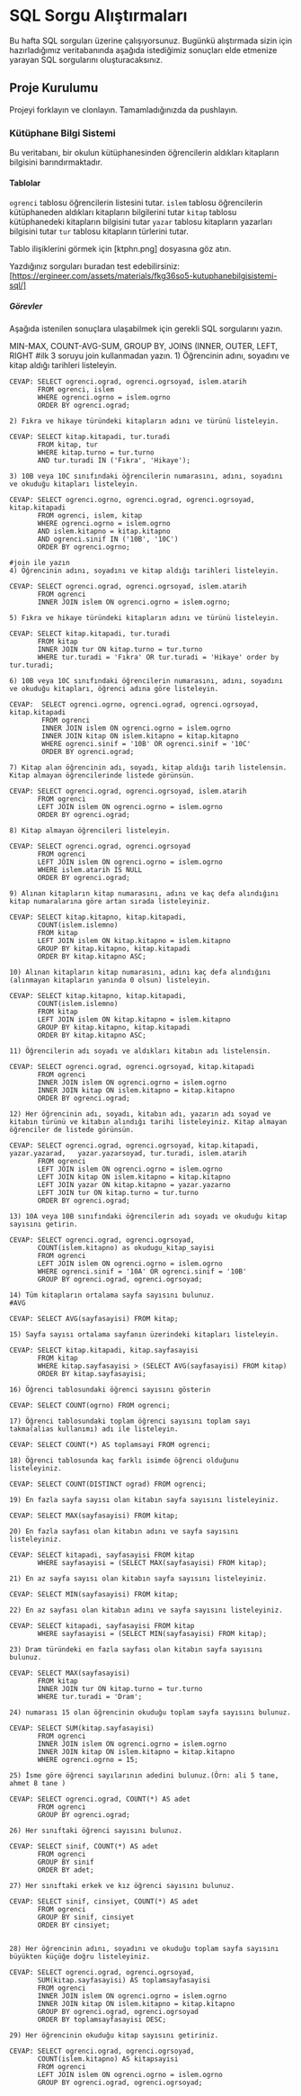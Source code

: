 # SQL Sorgu Alıştırmaları

Bu hafta SQL sorguları üzerine çalışıyorsunuz. Bugünkü alıştırmada sizin için hazırladığımız veritabanında aşağıda istediğimiz sonuçları elde etmenize yarayan SQL sorgularını oluşturacaksınız.

## Proje Kurulumu
Projeyi forklayın ve clonlayın. Tamamladığınızda da pushlayın.

### Kütüphane Bilgi Sistemi

Bu veritabanı, bir okulun kütüphanesinden öğrencilerin aldıkları kitapların bilgisini barındırmaktadır.

#### Tablolar 
`ogrenci` tablosu öğrencilerin listesini tutar.
`islem` tablosu öğrencilerin kütüphaneden aldıkları kitapların bilgilerini tutar
`kitap` tablosu kütüphanedeki kitapların bilgisini tutar
`yazar` tablosu kitapların yazarları bilgisini tutar
`tur` tablosu kitapların türlerini tutar.

Tablo ilişiklerini görmek için [ktphn.png] dosyasına göz atın.

Yazdığınız sorguları buradan test edebilirsiniz: [https://ergineer.com/assets/materials/fkg36so5-kutuphanebilgisistemi-sql/]


##### Görevler
Aşağıda istenilen sonuçlara ulaşabilmek için gerekli SQL sorgularını yazın. 


MIN-MAX, COUNT-AVG-SUM, GROUP BY, JOINS (INNER, OUTER, LEFT, RIGHT
	#ilk 3 soruyu join kullanmadan yazın.
	1) Öğrencinin adını, soyadını ve kitap aldığı tarihleri listeleyin.
	
    CEVAP: SELECT ogrenci.ograd, ogrenci.ogrsoyad, islem.atarih
           FROM ogrenci, islem
           WHERE ogrenci.ogrno = islem.ogrno 
           ORDER BY ogrenci.ograd;

	2) Fıkra ve hikaye türündeki kitapların adını ve türünü listeleyin.
	
	CEVAP: SELECT kitap.kitapadi, tur.turadi
           FROM kitap, tur
           WHERE kitap.turno = tur.turno 
           AND tur.turadi IN ('Fıkra', 'Hikaye');
	
	3) 10B veya 10C sınıfındaki öğrencilerin numarasını, adını, soyadını ve okuduğu kitapları listeleyin.

	CEVAP: SELECT ogrenci.ogrno, ogrenci.ograd, ogrenci.ogrsoyad, kitap.kitapadi
           FROM ogrenci, islem, kitap
           WHERE ogrenci.ogrno = islem.ogrno
           AND islem.kitapno = kitap.kitapno
           AND ogrenci.sinif IN ('10B', '10C')
           ORDER BY ogrenci.ogrno;
	
	#join ile yazın
	4) Öğrencinin adını, soyadını ve kitap aldığı tarihleri listeleyin.
	
	CEVAP: SELECT ogrenci.ograd, ogrenci.ogrsoyad, islem.atarih
           FROM ogrenci
           INNER JOIN islem ON ogrenci.ogrno = islem.ogrno;

	5) Fıkra ve hikaye türündeki kitapların adını ve türünü listeleyin.
	
	CEVAP: SELECT kitap.kitapadi, tur.turadi
           FROM kitap
           INNER JOIN tur ON kitap.turno = tur.turno
           WHERE tur.turadi = 'Fıkra' OR tur.turadi = 'Hikaye' order by tur.turadi;
	
	6) 10B veya 10C sınıfındaki öğrencilerin numarasını, adını, soyadını ve okuduğu kitapları, öğrenci adına göre listeleyin.
	
	CEVAP:  SELECT ogrenci.ogrno, ogrenci.ograd, ogrenci.ogrsoyad, kitap.kitapadi
            FROM ogrenci
            INNER JOIN islem ON ogrenci.ogrno = islem.ogrno
            INNER JOIN kitap ON islem.kitapno = kitap.kitapno
            WHERE ogrenci.sinif = '10B' OR ogrenci.sinif = '10C'
            ORDER BY ogrenci.ograd;
	
	7) Kitap alan öğrencinin adı, soyadı, kitap aldığı tarih listelensin. Kitap almayan öğrencilerinde listede görünsün.
	
    CEVAP: SELECT ogrenci.ograd, ogrenci.ogrsoyad, islem.atarih
           FROM ogrenci
           LEFT JOIN islem ON ogrenci.ogrno = islem.ogrno
           ORDER BY ogrenci.ograd;
	
	8) Kitap almayan öğrencileri listeleyin.
	
	CEVAP: SELECT ogrenci.ograd, ogrenci.ogrsoyad
           FROM ogrenci
           LEFT JOIN islem ON ogrenci.ogrno = islem.ogrno
           WHERE islem.atarih IS NULL
           ORDER BY ogrenci.ograd;
	
	9) Alınan kitapların kitap numarasını, adını ve kaç defa alındığını kitap numaralarına göre artan sırada listeleyiniz.
	
	CEVAP: SELECT kitap.kitapno, kitap.kitapadi, 
	       COUNT(islem.islemno) 
           FROM kitap
           LEFT JOIN islem ON kitap.kitapno = islem.kitapno
           GROUP BY kitap.kitapno, kitap.kitapadi
           ORDER BY kitap.kitapno ASC;
	
	10) Alınan kitapların kitap numarasını, adını kaç defa alındığını (alınmayan kitapların yanında 0 olsun) listeleyin.

    CEVAP: SELECT kitap.kitapno, kitap.kitapadi, 
	       COUNT(islem.islemno) 
           FROM kitap
           LEFT JOIN islem ON kitap.kitapno = islem.kitapno
           GROUP BY kitap.kitapno, kitap.kitapadi
           ORDER BY kitap.kitapno ASC;

	11) Öğrencilerin adı soyadı ve aldıkları kitabın adı listelensin.
	
    CEVAP: SELECT ogrenci.ograd, ogrenci.ogrsoyad, kitap.kitapadi 
           FROM ogrenci
           INNER JOIN islem ON ogrenci.ogrno = islem.ogrno
           INNER JOIN kitap ON islem.kitapno = kitap.kitapno
           ORDER BY ogrenci.ograd;
	
	12) Her öğrencinin adı, soyadı, kitabın adı, yazarın adı soyad ve kitabın türünü ve kitabın alındığı tarihi listeleyiniz. Kitap almayan öğrenciler de listede görünsün.
	
	CEVAP: SELECT ogrenci.ograd, ogrenci.ogrsoyad, kitap.kitapadi, yazar.yazarad,   yazar.yazarsoyad, tur.turadi, islem.atarih
           FROM ogrenci
           LEFT JOIN islem ON ogrenci.ogrno = islem.ogrno
           LEFT JOIN kitap ON islem.kitapno = kitap.kitapno
           LEFT JOIN yazar ON kitap.kitapno = yazar.yazarno
           LEFT JOIN tur ON kitap.turno = tur.turno
           ORDER BY ogrenci.ograd;
	
	13) 10A veya 10B sınıfındaki öğrencilerin adı soyadı ve okuduğu kitap sayısını getirin.
	
	CEVAP: SELECT ogrenci.ograd, ogrenci.ogrsoyad, 
	       COUNT(islem.kitapno) as okudugu_kitap_sayisi
           FROM ogrenci
           LEFT JOIN islem ON ogrenci.ogrno = islem.ogrno
           WHERE ogrenci.sinif = '10A' OR ogrenci.sinif = '10B'
           GROUP BY ogrenci.ograd, ogrenci.ogrsoyad;
	
	14) Tüm kitapların ortalama sayfa sayısını bulunuz.
	#AVG

	CEVAP: SELECT AVG(sayfasayisi) FROM kitap;
	
	15) Sayfa sayısı ortalama sayfanın üzerindeki kitapları listeleyin.
	
	CEVAP: SELECT kitap.kitapadi, kitap.sayfasayisi 
           FROM kitap
           WHERE kitap.sayfasayisi > (SELECT AVG(sayfasayisi) FROM kitap) 
           ORDER BY kitap.sayfasayisi;
	
	16) Öğrenci tablosundaki öğrenci sayısını gösterin
	
	CEVAP: SELECT COUNT(ogrno) FROM ogrenci;
	
	17) Öğrenci tablosundaki toplam öğrenci sayısını toplam sayı takma(alias kullanımı) adı ile listeleyin.
	
	CEVAP: SELECT COUNT(*) AS toplamsayi FROM ogrenci;
	
	18) Öğrenci tablosunda kaç farklı isimde öğrenci olduğunu listeleyiniz.
	
	CEVAP: SELECT COUNT(DISTINCT ograd) FROM ogrenci;
	
	19) En fazla sayfa sayısı olan kitabın sayfa sayısını listeleyiniz.
	
	CEVAP: SELECT MAX(sayfasayisi) FROM kitap;
	
	20) En fazla sayfası olan kitabın adını ve sayfa sayısını listeleyiniz.
	
	CEVAP: SELECT kitapadi, sayfasayisi FROM kitap
           WHERE sayfasayisi = (SELECT MAX(sayfasayisi) FROM kitap);
	
	21) En az sayfa sayısı olan kitabın sayfa sayısını listeleyiniz.
	
	CEVAP: SELECT MIN(sayfasayisi) FROM kitap;
	
	22) En az sayfası olan kitabın adını ve sayfa sayısını listeleyiniz.
	
	CEVAP: SELECT kitapadi, sayfasayisi FROM kitap
           WHERE sayfasayisi = (SELECT MIN(sayfasayisi) FROM kitap);
	
	23) Dram türündeki en fazla sayfası olan kitabın sayfa sayısını bulunuz.
	
	CEVAP: SELECT MAX(sayfasayisi)
           FROM kitap
           INNER JOIN tur ON kitap.turno = tur.turno
           WHERE tur.turadi = 'Dram';
	
	24) numarası 15 olan öğrencinin okuduğu toplam sayfa sayısını bulunuz.
	
	CEVAP: SELECT SUM(kitap.sayfasayisi) 
           FROM ogrenci
           INNER JOIN islem ON ogrenci.ogrno = islem.ogrno
           INNER JOIN kitap ON islem.kitapno = kitap.kitapno
           WHERE ogrenci.ogrno = 15;
	
	25) İsme göre öğrenci sayılarının adedini bulunuz.(Örn: ali 5 tane, ahmet 8 tane )

    CEVAP: SELECT ogrenci.ograd, COUNT(*) AS adet
           FROM ogrenci
           GROUP BY ogrenci.ograd;
	
	26) Her sınıftaki öğrenci sayısını bulunuz.
	
	CEVAP: SELECT sinif, COUNT(*) AS adet
           FROM ogrenci
           GROUP BY sinif
           ORDER BY adet;
	
	27) Her sınıftaki erkek ve kız öğrenci sayısını bulunuz.

	CEVAP: SELECT sinif, cinsiyet, COUNT(*) AS adet
           FROM ogrenci
           GROUP BY sinif, cinsiyet
           ORDER BY cinsiyet;
	
	
	28) Her öğrencinin adını, soyadını ve okuduğu toplam sayfa sayısını büyükten küçüğe doğru listeleyiniz.
	
	CEVAP: SELECT ogrenci.ograd, ogrenci.ogrsoyad, 
	       SUM(kitap.sayfasayisi) AS toplamsayfasayisi
           FROM ogrenci
           INNER JOIN islem ON ogrenci.ogrno = islem.ogrno
           INNER JOIN kitap ON islem.kitapno = kitap.kitapno
           GROUP BY ogrenci.ograd, ogrenci.ogrsoyad 
           ORDER BY toplamsayfasayisi DESC;
	
	29) Her öğrencinin okuduğu kitap sayısını getiriniz.

	CEVAP: SELECT ogrenci.ograd, ogrenci.ogrsoyad, 
	       COUNT(islem.kitapno) AS kitapsayisi
           FROM ogrenci
           LEFT JOIN islem ON ogrenci.ogrno = islem.ogrno
           GROUP BY ogrenci.ograd, ogrenci.ogrsoyad;